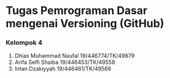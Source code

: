 # Tugas Pemrograman Dasar mengenai Versioning (GitHub)
### Kelompok 4
1. Dhias Muhammad Naufal 19/446774/TK/49879
2. Arifa Selfi Shaiba 19/446453/TK/49558
3. Intan Dzakiyyah 19/446461/TK/49566
